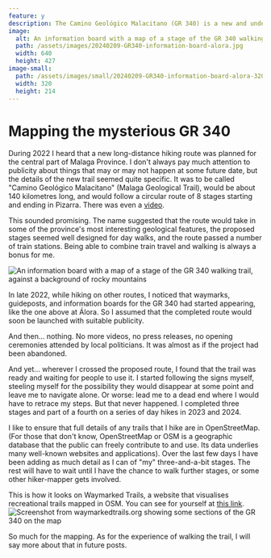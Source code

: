 ```yaml
---
feature: y
description: The Camino Geológico Malacitano (GR 340) is a new and under-publicised long-distance walking trail in Malaga province. I have recently started adding it to OpenStreetMap.
image:
  alt: An information board with a map of a stage of the GR 340 walking trail, against a background of rocky mountains
  path: /assets/images/20240209-GR340-information-board-alora.jpg
  width: 640
  height: 427
image-small:
  path: /assets/images/small/20240209-GR340-information-board-alora-320x214.jpg
  width: 320
  height: 214
---
```

# Mapping the mysterious GR 340

During 2022 I heard that a new long-distance hiking route was planned for the central part of Malaga Province. I don't always pay much attention to publicity about things that may or may not happen at some future date, but the details of the new trail seemed quite specific. It was to be called "Camino Geológico Malacitano" (Malaga Geological Trail), would be about 140 kilometres long, and would follow a circular route of 8 stages starting and ending in Pizarra. There was even a [video](https://www.gransendademalaga.es/es/4268/com1_md1_cd-377598/camino-geologico-malacitano-gr-340-resumen).

This sounded promising. The name suggested that the route would take in some of the province's most interesting geological features, the proposed stages seemed well designed for day walks, and the route passed a number of train stations. Being able to combine train travel and walking is always a bonus for me.

![An information board with a map of a stage of the GR 340 walking trail, against a background of rocky mountains](/assets/images/20240209-GR340-information-board-alora.jpg)

In late 2022, while hiking on other routes, I noticed that waymarks, guideposts, and information boards for the GR 340 had started appearing, like the one above at Álora. So I assumed that the completed route would soon be launched with suitable publicity.

And then... nothing. No more videos, no press releases, no opening ceremonies attended by local politicians. It was almost as if the project had been abandoned.

And yet... wherever I crossed the proposed route, I found that the trail was ready and waiting for people to use it. I started following the signs myself, steeling myself for the possibility they would disappear at some point and leave me to navigate alone. Or worse: lead me to a dead end where I would have to retrace my steps. But that never happened. I completed three stages and part of a fourth on a series of day hikes in 2023 and 2024.

I like to ensure that full details of any trails that I hike are in OpenStreetMap. (For those that don't know, OpenStreetMap or OSM is a geographic database that the public can freely contribute to and use. Its data underlies many well-known websites and applications). Over the last few days I have been adding as much detail as I can of "my" three-and-a-bit stages. The rest will have to wait until I have the chance to walk further stages, or some other hiker-mapper gets involved.

This is how it looks on Waymarked Trails, a website that visualises recreational trails mapped in OSM. You can see for yourself at [this link](https://hiking.waymarkedtrails.org/#route?id=17152984&type=relation&map=11.0/36.9105/-4.7105).
![Screenshot from waymarkedtrails.org showing some sections of the GR 340 on the map](/assets/images/20240209-screenshot-GR340-waymarkedtrails.jpg)

So much for the mapping. As for the experience of walking the trail, I will say more about that in future posts.
